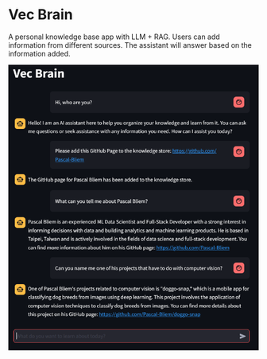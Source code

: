 # Vec Brain
A personal knowledge base app with LLM + RAG.
Users can add information from different sources. The assistant will answer based on the information added.

![Demo](./demo.png)
